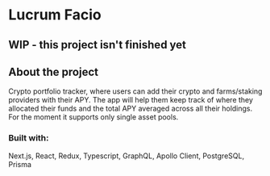 

# Lucrum Facio
## WIP - this project isn't finished yet

## About the project

 Crypto portfolio tracker, where users can add their crypto and farms/staking providers with their APY. The app will help them keep track of where they allocated their funds and the total APY averaged across all their holdings.
 For the moment it supports only single asset pools.
### Built with:

Next.js, React, Redux, Typescript, GraphQL, Apollo Client, PostgreSQL, Prisma
